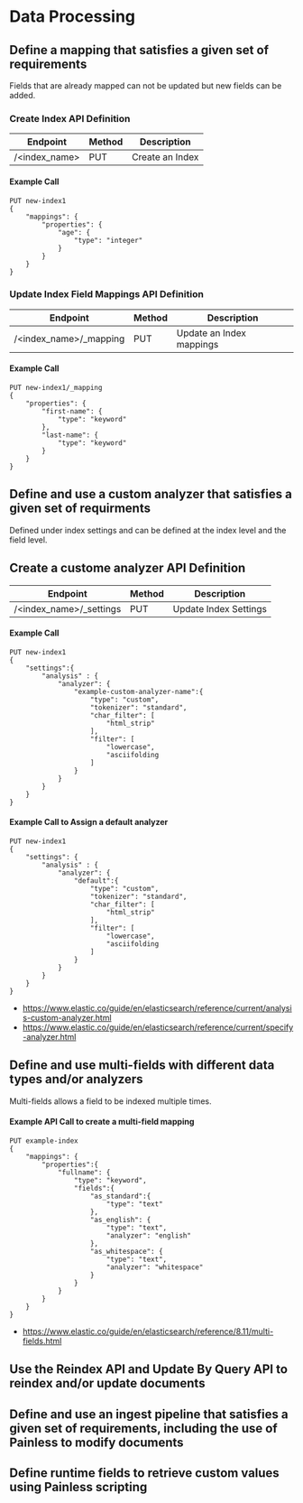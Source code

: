 # Data Processing

## Define a mapping that satisfies a given set of requirements
Fields that are already mapped can not be updated but new fields can be added.

### Create Index API Definition
| Endpoint | Method | Description | 
|----------|--------|-------------|
| /\<index\_name\> |  PUT   | Create an Index|

#### Example Call
```
PUT new-index1
{
    "mappings": {
        "properties": {
            "age": {
                "type": "integer"
            }
        }
    }
}
```

### Update Index Field Mappings API Definition
| Endpoint | Method | Description | 
|----------|--------|-------------|
| /\<index\_name\>/_mapping |  PUT   | Update an Index mappings|

#### Example Call
```
PUT new-index1/_mapping
{
    "properties": {
        "first-name": {
            "type": "keyword"
        },
        "last-name": {
            "type": "keyword"
        }
    }
}
```
## Define and use a custom analyzer that satisfies a given set of requirments
Defined under index settings and can be defined at the index level and the field level.

## Create a custome analyzer API Definition
| Endpoint | Method | Description | 
|----------|--------|-------------|
| /\<index\_name\>/\_settings | PUT | Update Index Settings |

#### Example Call
```
PUT new-index1
{
    "settings":{
        "analysis" : {
            "analyzer": {
                "example-custom-analyzer-name":{
                    "type": "custom",
                    "tokenizer": "standard",
                    "char_filter": [
                        "html_strip"
                    ],
                    "filter": [
                        "lowercase",
                        "asciifolding
                    ]
                }
            }
        }
    }
}
```

#### Example Call to Assign a default analyzer
```
PUT new-index1
{
    "settings": {
        "analysis" : {
            "analyzer": {
                "default":{
                    "type": "custom",
                    "tokenizer": "standard",
                    "char_filter": [
                        "html_strip"
                    ],
                    "filter": [
                        "lowercase",
                        "asciifolding
                    ]
                }
            }
        }
    }
}
```

* https://www.elastic.co/guide/en/elasticsearch/reference/current/analysis-custom-analyzer.html
* https://www.elastic.co/guide/en/elasticsearch/reference/current/specify-analyzer.html

## Define and use multi-fields with different data types and/or analyzers
Multi-fields allows a field to be indexed multiple times.

#### Example API Call to create a multi-field mapping
```
PUT example-index
{
    "mappings": {
        "properties":{
            "fullname": {
                "type": "keyword",
                "fields":{
                    "as_standard":{
                        "type": "text"
                    },
                    "as_english": {
                        "type": "text",
                        "analyzer": "english"
                    },
                    "as_whitespace": {
                        "type": "text",
                        "analyzer": "whitespace"
                    }
                }
            }
        }
    }
}
```

* https://www.elastic.co/guide/en/elasticsearch/reference/8.11/multi-fields.html

## Use the Reindex API and Update By Query API to reindex and/or update documents

## Define and use an ingest pipeline that satisfies a given set of requirements, including the use of Painless to modify documents

## Define runtime fields to retrieve custom values using Painless scripting

